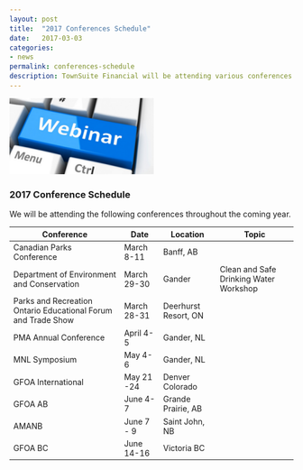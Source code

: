 ```yaml
---
layout: post
title:  "2017 Conferences Schedule"
date:   2017-03-03
categories:
- news
permalink: conferences-schedule
description: TownSuite Financial will be attending various conferences in 2017
---
```


![Webinar](/images/webinar.png "Webinar")


### **2017 Conference Schedule** 

We will be attending the following conferences throughout the coming year. 

| Conference| Date | Location | Topic
| ---- | ---- | ---- | ---- |
| Canadian Parks Conference | March 8-11 | Banff, AB
| Department of Environment and Conservation | March 29-30 | Gander | Clean and Safe Drinking Water Workshop
| Parks and Recreation Ontario Educational Forum and Trade Show | March 28-31 | Deerhurst Resort, ON
| PMA Annual Conference | April 4-5 | Gander, NL
| MNL Symposium | May 4-6 | Gander, NL
| GFOA International | May 21 -24 | Denver Colorado
| GFOA AB | June 4-7 | Grande Prairie, AB
| AMANB | June 7 - 9 | Saint John, NB
| GFOA BC | June 14-16 | Victoria BC